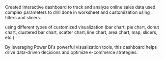 Created interactive dashboard to track and analyze online sales data used complex parameters to drill done in worksheet and customization using filters and slicers. 

using different types of customized visualization (bar chart, pie chart, donut chart, clustered bar chart, scatter chart, line chart, area chart, map, slicers, etc )

By leveraging Power BI's powerful visualization tools, this dashboard helps drive data-driven decisions and optimize e-commerce strategies.
